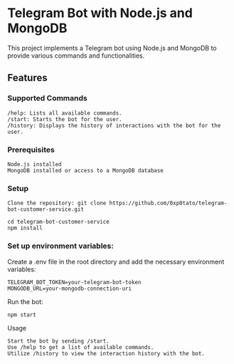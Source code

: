 # Telegram Bot with Node.js and MongoDB

This project implements a Telegram bot using Node.js and MongoDB to provide various commands and functionalities.

## Features
### Supported Commands

    /help: Lists all available commands.
    /start: Starts the bot for the user.
    /history: Displays the history of interactions with the bot for the user.

### Prerequisites

    Node.js installed
    MongoDB installed or access to a MongoDB database

### Setup

    Clone the repository: git clone https://github.com/0xp0tato/telegram-bot-customer-service.git
    
    cd telegram-bot-customer-service
    npm install

### Set up environment variables:

Create a .env file in the root directory and add the necessary environment variables:

    TELEGRAM_BOT_TOKEN=your-telegram-bot-token
    MONGODB_URL=your-mongodb-connection-uri

Run the bot:

    npm start

Usage

    Start the bot by sending /start.
    Use /help to get a list of available commands.
    Utilize /history to view the interaction history with the bot.

